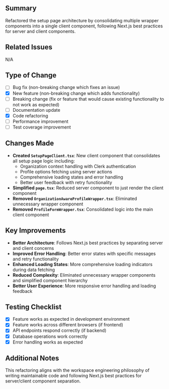 ## Summary
Refactored the setup page architecture by consolidating multiple wrapper components into a single client component, following Next.js best practices for server and client components.

## Related Issues
N/A

## Type of Change
- [ ] Bug fix (non-breaking change which fixes an issue)
- [x] New feature (non-breaking change which adds functionality)
- [ ] Breaking change (fix or feature that would cause existing functionality to not work as expected)
- [ ] Documentation update
- [x] Code refactoring
- [ ] Performance improvement
- [ ] Test coverage improvement

## Changes Made
- **Created `SetupPageClient.tsx`**: New client component that consolidates all setup page logic including:
  - Organization context handling with Clerk authentication
  - Profile options fetching using server actions
  - Comprehensive loading states and error handling
  - Better user feedback with retry functionality
- **Simplified `page.tsx`**: Reduced server component to just render the client component
- **Removed `OrganizationAwareProfileWrapper.tsx`**: Eliminated unnecessary wrapper component
- **Removed `ProfileFormWrapper.tsx`**: Consolidated logic into the main client component

## Key Improvements
- **Better Architecture**: Follows Next.js best practices by separating server and client concerns
- **Improved Error Handling**: Better error states with specific messages and retry functionality
- **Enhanced Loading States**: More comprehensive loading indicators during data fetching
- **Reduced Complexity**: Eliminated unnecessary wrapper components and simplified component hierarchy
- **Better User Experience**: More responsive error handling and loading feedback

## Testing Checklist
- [x] Feature works as expected in development environment
- [x] Feature works across different browsers (if frontend)
- [x] API endpoints respond correctly (if backend)
- [x] Database operations work correctly
- [x] Error handling works as expected

## Additional Notes
This refactoring aligns with the workspace engineering philosophy of writing maintainable code and following Next.js best practices for server/client component separation.

